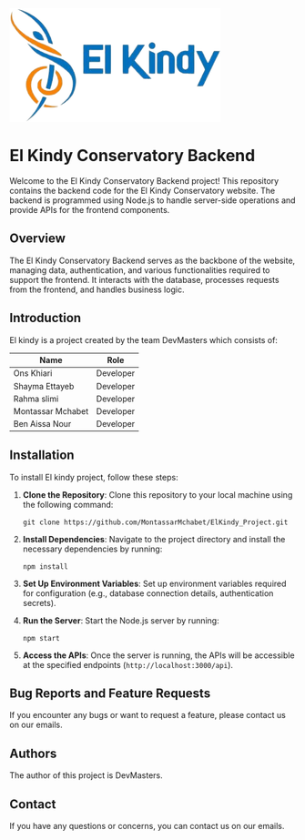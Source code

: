 ![Elkindy logo](https://github.com/MontassarMchabet/ElKindy_Project/blob/main/logokindy.png?raw=true)

# El Kindy Conservatory Backend

Welcome to the El Kindy Conservatory Backend project! This repository contains the backend code for the El Kindy Conservatory website. The backend is programmed using Node.js to handle server-side operations and provide APIs for the frontend components.

## Overview

The El Kindy Conservatory Backend serves as the backbone of the website, managing data, authentication, and various functionalities required to support the frontend. It interacts with the database, processes requests from the frontend, and handles business logic.

## Introduction

El kindy is a project created by the team DevMasters which consists of:

| Name              | Role         |
| ------------------| ------------ |
| Ons Khiari        | Developer    |
| Shayma Ettayeb    | Developer    |
| Rahma slimi       | Developer    |
| Montassar Mchabet | Developer    |
| Ben Aissa Nour    | Developer    |

## Installation

To install El kindy project, follow these steps:

1. **Clone the Repository**: Clone this repository to your local machine using the following command:

    ```
    git clone https://github.com/MontassarMchabet/ElKindy_Project.git
    ```


2. **Install Dependencies**: Navigate to the project directory and install the necessary dependencies by running:

    ```
    npm install
    ```

3. **Set Up Environment Variables**: Set up environment variables required for configuration (e.g., database connection details, authentication secrets).

4. **Run the Server**: Start the Node.js server by running:

    ```
    npm start
    ```

5. **Access the APIs**: Once the server is running, the APIs will be accessible at the specified endpoints (`http://localhost:3000/api`).

## Bug Reports and Feature Requests

If you encounter any bugs or want to request a feature, please contact us on our emails.

## Authors

The author of this project is DevMasters.

## Contact

If you have any questions or concerns, you can contact us on our emails.
